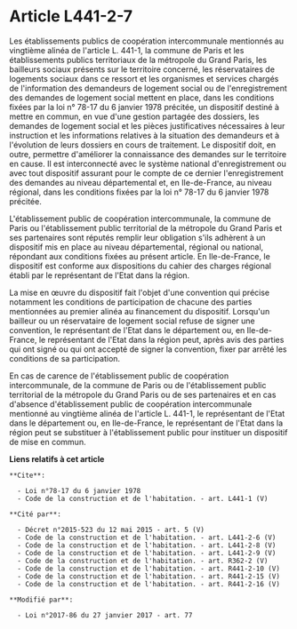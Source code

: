 # Article L441-2-7

Les établissements publics de coopération intercommunale mentionnés au vingtième alinéa de l'article L. 441-1, la commune de
Paris et les établissements publics territoriaux de la métropole du Grand Paris, les bailleurs sociaux présents sur le
territoire concerné, les réservataires de logements sociaux dans ce ressort et les organismes et services chargés de
l'information des demandeurs de logement social ou de l'enregistrement des demandes de logement social mettent en place, dans
les conditions fixées par la loi n° 78-17 du 6 janvier 1978 précitée, un dispositif destiné à mettre en commun, en vue d'une
gestion partagée des dossiers, les demandes de logement social et les pièces justificatives nécessaires à leur instruction et
les informations relatives à la situation des demandeurs et à l'évolution de leurs dossiers en cours de traitement. Le
dispositif doit, en outre, permettre d'améliorer la connaissance des demandes sur le territoire en cause. Il est
interconnecté avec le système national d'enregistrement ou avec tout dispositif assurant pour le compte de ce dernier
l'enregistrement des demandes au niveau départemental et, en Ile-de-France, au niveau régional, dans les conditions fixées
par la loi n° 78-17 du 6 janvier 1978 précitée. 

L'établissement public de coopération intercommunale, la commune de Paris ou l'établissement public territorial de la
métropole du Grand Paris et ses partenaires sont réputés remplir leur obligation s'ils adhèrent à un dispositif mis en place
au niveau départemental, régional ou national, répondant aux conditions fixées au présent article. En Ile-de-France, le
dispositif est conforme aux dispositions du cahier des charges régional établi par le représentant de l'Etat dans la région. 

La mise en œuvre du dispositif fait l'objet d'une convention qui précise notamment les conditions de participation de chacune
des parties mentionnées au premier alinéa au financement du dispositif. Lorsqu'un bailleur ou un réservataire de logement
social refuse de signer une convention, le représentant de l'Etat dans le département ou, en Ile-de-France, le représentant
de l'Etat dans la région peut, après avis des parties qui ont signé ou qui ont accepté de signer la convention, fixer par
arrêté les conditions de sa participation. 

En cas de carence de l'établissement public de coopération intercommunale, de la commune de Paris ou de l'établissement
public territorial de la métropole du Grand Paris ou de ses partenaires et en cas d'absence d'établissement public de
coopération intercommunale mentionné au vingtième alinéa de l'article L. 441-1, le représentant de l'Etat dans le département
ou, en Ile-de-France, le représentant de l'Etat dans la région peut se substituer à l'établissement public pour instituer un
dispositif de mise en commun.

**Liens relatifs à cet article**

	**Cite**:

	  - Loi n°78-17 du 6 janvier 1978
	  - Code de la construction et de l'habitation. - art. L441-1 (V)

	**Cité par**:

	  - Décret n°2015-523 du 12 mai 2015 - art. 5 (V)
	  - Code de la construction et de l'habitation. - art. L441-2-6 (V)
	  - Code de la construction et de l'habitation. - art. L441-2-8 (V)
	  - Code de la construction et de l'habitation. - art. L441-2-9 (V)
	  - Code de la construction et de l'habitation. - art. R362-2 (V)
	  - Code de la construction et de l'habitation. - art. R441-2-10 (V)
	  - Code de la construction et de l'habitation. - art. R441-2-15 (V)
	  - Code de la construction et de l'habitation. - art. R441-2-16 (V)

	**Modifié par**:

	  - Loi n°2017-86 du 27 janvier 2017 - art. 77
